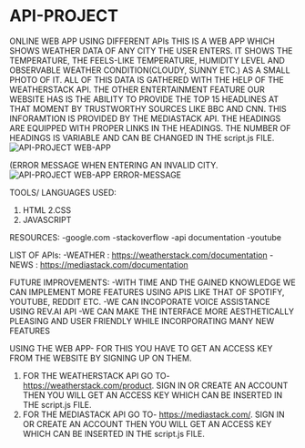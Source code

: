 # API-PROJECT
ONLINE WEB APP USING DIFFERENT APIs 
THIS IS A WEB APP WHICH SHOWS WEATHER DATA OF ANY CITY THE USER ENTERS. IT SHOWS THE TEMPERATURE, THE FEELS-LIKE TEMPERATURE, HUMIDITY LEVEL AND OBSERVABLE WEATHER CONDITION(CLOUDY, SUNNY ETC.)
AS A SMALL PHOTO OF IT. ALL OF THIS DATA IS GATHERED WITH THE HELP OF THE WEATHERSTACK API.
THE OTHER ENTERTAINMENT FEATURE OUR WEBSITE HAS IS THE ABILITY TO PROVIDE THE TOP 15 HEADLINES AT THAT MOMENT BY TRUSTWORTHY SOURCES LIKE BBC AND CNN. THIS INFORAMTION IS PROVIDED BY THE MEDIASTACK API. THE HEADINGS ARE EQUIPPED WITH PROPER LINKS IN THE HEADINGS. THE NUMBER OF HEADINGS IS VARIABLE AND CAN BE CHANGED IN THE script.js FILE.
![API-PROJECT WEB-APP](https://user-images.githubusercontent.com/75490384/109407940-0d091680-79ab-11eb-8561-7083fd4487e4.png)

(ERROR MESSAGE WHEN ENTERING AN INVALID CITY.
![API-PROJECT WEB-APP ERROR-MESSAGE](https://user-images.githubusercontent.com/75490384/109407975-4b063a80-79ab-11eb-9595-5beb70a31cc7.png)


TOOLS/ LANGUAGES USED:
1. HTML
2.CSS 
3. JAVASCRIPT

RESOURCES:
-google.com
-stackoverflow
-api documentation
-youtube

LIST OF APIs:
-WEATHER : https://weatherstack.com/documentation
-NEWS : https://mediastack.com/documentation

FUTURE IMPROVEMENTS:
-WITH TIME AND THE GAINED KNOWLEDGE WE CAN IMPLEMENT MORE FEATURES USING APIS LIKE THAT OF SPOTIFY, YOUTUBE, REDDIT ETC.
-WE CAN INCOPORATE VOICE ASSISTANCE USING REV.AI API
-WE CAN MAKE THE INTERFACE MORE AESTHETICALLY PLEASING AND USER FRIENDLY WHILE INCORPORATING MANY NEW FEATURES


USING THE WEB APP-
FOR THIS YOU HAVE TO GET AN ACCESS KEY FROM THE WEBSITE BY SIGNING UP ON THEM.
1. FOR THE WEATHERSTACK API GO TO- https://weatherstack.com/product. SIGN IN OR CREATE AN ACCOUNT THEN YOU WILL GET AN ACCESS KEY WHICH CAN BE INSERTED IN THE script.js FILE.
2. FOR THE MEDIASTACK API GO TO- https://mediastack.com/. SIGN IN OR CREATE AN ACCOUNT THEN YOU WILL GET AN ACCESS KEY WHICH CAN BE INSERTED IN THE script.js FILE.

